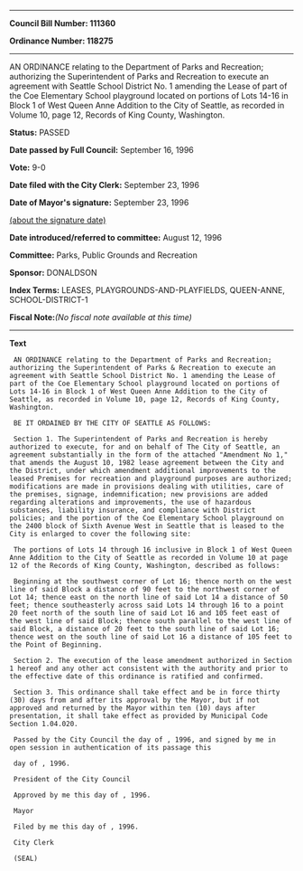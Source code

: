 

********

**Council Bill Number: 111360**
   
**Ordinance Number: 118275**
********

 AN ORDINANCE relating to the Department of Parks and Recreation; authorizing the Superintendent of Parks and Recreation to execute an agreement with Seattle School District No. 1 amending the Lease of part of the Coe Elementary School playground located on portions of Lots 14-16 in Block 1 of West Queen Anne Addition to the City of Seattle, as recorded in Volume 10, page 12, Records of King County, Washington.

**Status:** PASSED
   
**Date passed by Full Council:** September 16, 1996
   
**Vote:** 9-0
   
**Date filed with the City Clerk:** September 23, 1996
   
**Date of Mayor's signature:** September 23, 1996
   
[(about the signature date)](/~public/approvaldate.htm)
   
   
   
**Date introduced/referred to committee:** August 12, 1996
   
**Committee:** Parks, Public Grounds and Recreation
   
**Sponsor:** DONALDSON
   
   
**Index Terms:** LEASES, PLAYGROUNDS-AND-PLAYFIELDS, QUEEN-ANNE, SCHOOL-DISTRICT-1

**Fiscal Note:**_(No fiscal note available at this time)_

********

**Text**
   
```
 AN ORDINANCE relating to the Department of Parks and Recreation; authorizing the Superintendent of Parks & Recreation to execute an agreement with Seattle School District No. 1 amending the Lease of part of the Coe Elementary School playground located on portions of Lots 14-16 in Block 1 of West Queen Anne Addition to the City of Seattle, as recorded in Volume 10, page 12, Records of King County, Washington.

 BE IT ORDAINED BY THE CITY OF SEATTLE AS FOLLOWS:

 Section 1. The Superintendent of Parks and Recreation is hereby authorized to execute, for and on behalf of The City of Seattle, an agreement substantially in the form of the attached "Amendment No 1," that amends the August 10, 1982 lease agreement between the City and the District, under which amendment additional improvements to the leased Premises for recreation and playground purposes are authorized; modifications are made in provisions dealing with utilities, care of the premises, signage, indemnification; new provisions are added regarding alterations and improvements, the use of hazardous substances, liability insurance, and compliance with District policies; and the portion of the Coe Elementary School playground on the 2400 block of Sixth Avenue West in Seattle that is leased to the City is enlarged to cover the following site:

 The portions of Lots 14 through 16 inclusive in Block 1 of West Queen Anne Addition to the City of Seattle as recorded in Volume 10 at page 12 of the Records of King County, Washington, described as follows:

 Beginning at the southwest corner of Lot 16; thence north on the west line of said Block a distance of 90 feet to the northwest corner of Lot 14; thence east on the north line of said Lot 14 a distance of 50 feet; thence southeasterly across said Lots 14 through 16 to a point 20 feet north of the south line of said Lot 16 and 105 feet east of the west line of said Block; thence south parallel to the west line of said Block, a distance of 20 feet to the south line of said Lot 16; thence west on the south line of said Lot 16 a distance of 105 feet to the Point of Beginning.

 Section 2. The execution of the lease amendment authorized in Section 1 hereof and any other act consistent with the authority and prior to the effective date of this ordinance is ratified and confirmed.

 Section 3. This ordinance shall take effect and be in force thirty (30) days from and after its approval by the Mayor, but if not approved and returned by the Mayor within ten (10) days after presentation, it shall take effect as provided by Municipal Code Section 1.04.020.

 Passed by the City Council the day of , 1996, and signed by me in open session in authentication of its passage this

 day of , 1996.

 President of the City Council

 Approved by me this day of , 1996.

 Mayor

 Filed by me this day of , 1996.

 City Clerk

 (SEAL)

```
